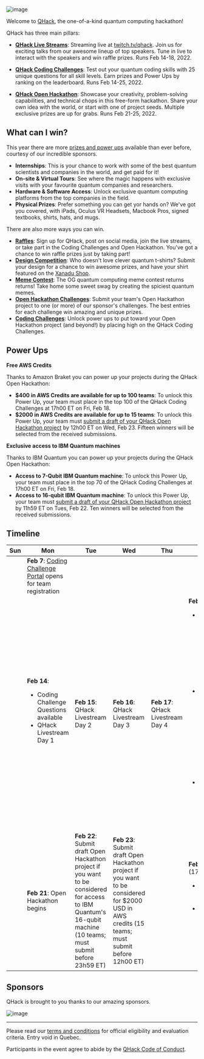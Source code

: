 ![image](img/qhack-banner.png)

Welcome to [QHack](https://qhack.ai), the one-of-a-kind quantum computing hackathon! 

QHack has three main pillars:

- **[QHack Live Streams](https://twitch.tv/qhack)**: Streaming live at [twitch.tv/qhack](https://twitch.tv/qhack). Join us for exciting talks from our awesome lineup of top speakers. Tune in live to interact with the speakers and win raffle prizes. Runs Feb 14-18, 2022.

- **[QHack Coding Challenges](Coding_Challenges.md)**: Test out your quantum coding skills with 25 unique questions for all skill levels. Earn prizes and Power Ups by ranking on the leaderboard. Runs Feb 14-25, 2022.

- **[QHack Open Hackathon](Open_Hackathon.md)**: Showcase your creativity, problem-solving capabilities, and technical chops in this free-form hackathon. Share your own idea with the world, or start with one of project seeds. Multiple exclusive prizes are up for grabs. Runs Feb 21-25, 2022.

## What can I win?

This year there are more [prizes and power ups](https://qhack.ai/prizes) available than ever before, courtesy of our incredible sponsors. 

- **Internships**: This is your chance to work with some of the best quantum scientists and companies in the world, and get paid for it! 
- **On-site & Virtual Tours**: See where the magic happens with exclusive visits with your favourite quantum companies and researchers.
- **Hardware & Software Access**: Unlock exclusive quantum computing platforms from the top companies in the field.
- **Physical Prizes**: Prefer something you can get yor hands on? We've got you covered, with iPads, Oculus VR Headsets, Macbook Pros, signed textbooks, shirts, hats, and mugs.

There are also more ways you can win.

- **[Raffles](https://qhack.ai/events#raffles)**: Sign up for QHack, post on social media, join the live streams, or take part in the Coding Challenges and Open Hackathon. You've got a chance to win raffle prizes just by taking part!
- **[Design Competition](https://qhack.ai/events#design-competition)**: Who doesn't love clever quantum t-shirts? Submit your design for a chance to win awesome prizes, and have your shirt featured on the [Xanadu Shop](https://shop.xanadu.ai/).
- **[Meme Contest](https://qhack.ai/events#meme-contest)**: The OG quantum computing meme contest returns returns! Take home some sweet swag by creating the spiciest quantum memes.
- **[Open Hackathon Challenges](Open_Hackathon.md)**: Submit your team's Open Hackathon project to one (or more) of our sponsor's challenges. The best entries for each challenge win amazing and unique prizes.
- **[Coding Challenges](Coding_Challenges.md)**: Unlock power ups to put toward your Open Hackathon project (and beyond!) by placing high on the QHack Coding Challenges.

## Power Ups

**Free AWS Credits** 

Thanks to Amazon Braket you can power up your projects during the QHack Open Hackathon:
- **$400 in AWS Credits are available for up to 100 teams**: To unlock this Power Up, your team must place in the top 100 of the QHack Coding Challenges at 17h00 ET on Fri, Feb 18.
- **$2000 in AWS Credits are available for up to 15 teams**: To unlock this Power Up, your team must [submit a draft of your QHack Open Hackathon project](https://github.com/XanaduAI/QHack/issues/new?assignees=&labels=AWS+Power+Up&template=open-hackathon-aws-power-up-entry.md&title=%5BAWS+Power+Up%5D+Your+Project+Title) by 12h00 ET on Wed, Feb 23. Fifteen winners will be selected from the received submissions.

**Exclusive access to IBM Quantum machines**

 Thanks to IBM Quantum you can power up your projects during the QHack Open Hackathon:
 - **Access to 7-Qubit IBM Quantum machine**: To unlock this Power Up, your team must place in the top 70 of the QHack Coding Challenges at 17h00 ET on Fri, Feb 18.
 - **Access to 16-qubit IBM Quantum machine**: To unlock this Power Up, your team must [submit a draft of your QHack Open Hackathon project](https://github.com/XanaduAI/QHack/issues/new?assignees=&labels=IBM+Power+UP&template=open-hackathon-ibm-power-up-entry.md&title=%5BIBM+Power+Up%5D+Your+Project+Title) by 11h59 ET on Tues, Feb 22. Ten winners will be selected from the received submissions.
 
## Timeline

| Sun | Mon | Tue | Wed | Thu | Fri | Sat |
|---|---|---|---|---|---|---|
|   | **Feb 7**: [Coding Challenge Portal](https://challenge.qhack.ai) opens for team registration |  |  |  |  |  |
|   | **Feb 14**: <ul><li>Coding Challenge Questions available</li><li>QHack Livestream Day 1</li></ul> | **Feb 15**: QHack Livestream Day 2 | **Feb 16**: QHack Livestream Day 3 | **Feb 17**: QHack Livestream Day 4 | **Feb 18**:<ul><li>**AWS Power Up**: Win $400 USD in AWS credits (top 100 teams as of 17h00 ET)</li><li>**IBM Power Up**: Win access to IBM Quantum's 7-qubit machine (top 70 teams as of 17h00 ET)</li><li>QHack Livestream Day 5 (Spanish-language session)</li></ul> |  | 
|   | **Feb 21**: Open Hackathon begins | **Feb 22**: Submit draft Open Hackathon project if you want to be considered for access to IBM Quantum's 16-qubit machine (10 teams; must submit before 23h59 ET) | **Feb 23**: Submit draft Open Hackathon project if you want to be considered for $2000 USD in AWS credits (15 teams; must submit before 12h00 ET) |   | **Feb 25** (17h00 ET): <ul><li>Open Hackathon concludes</li><li>Coding Challenge portal closes</li></ul> |  |


## Sponsors

QHack is brought to you thanks to our amazing sponsors.

![image](img/sponsors.png)

---

Please read our [terms and conditions](https://qhack.ai/terms-and-conditions/) for official eligibility and evaluation criteria. Entry void in Quebec.

Participants in the event agree to abide by the [QHack Code of Conduct](Code_of_Conduct.md).
